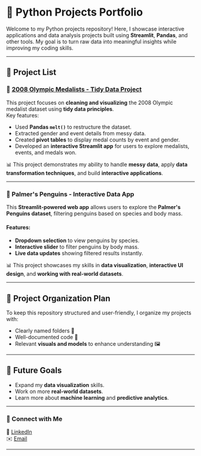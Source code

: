 # 🐍 Python Projects Portfolio

Welcome to my Python projects repository! Here, I showcase interactive applications and data analysis projects built using **Streamlit**, **Pandas**, and other tools. My goal is to turn raw data into meaningful insights while improving my coding skills.

---

## 📌 Project List

### 🏅 [2008 Olympic Medalists - Tidy Data Project](https://github.com/GooboGobbo/TidyData-Project)
This project focuses on **cleaning and visualizing** the 2008 Olympic medalist dataset using **tidy data principles**.  
Key features:
- Used **Pandas `melt()`** to restructure the dataset.
- Extracted gender and event details from messy data.
- Created **pivot tables** to display medal counts by event and gender.
- Developed an **interactive Streamlit app** for users to explore medalists, events, and medals won.

📊 This project demonstrates my ability to handle **messy data**, apply **data transformation techniques**, and build **interactive applications**.

---

### 🐧 Palmer's Penguins - Interactive Data App
This **Streamlit-powered web app** allows users to explore the **Palmer's Penguins dataset**, filtering penguins based on species and body mass.

#### Features:
- **Dropdown selection** to view penguins by species.
- **Interactive slider** to filter penguins by body mass.
- **Live data updates** showing filtered results instantly.
  
📊 This project showcases my skills in **data visualization**, **interactive UI design**, and **working with real-world datasets**.

---

## 📁 Project Organization Plan
To keep this repository structured and user-friendly, I organize my projects with:
- Clearly named folders 📂
- Well-documented code 📜
- Relevant **visuals and models** to enhance understanding 🖼️

---

## 🚀 Future Goals
- Expand my **data visualization** skills.
- Work on more **real-world datasets**.
- Learn more about **machine learning** and **predictive analytics**.

---

### 🔗 Connect with Me  
📩 [LinkedIn](https://www.linkedin.com/in/jamesdedge/)  
✉️ [Email](mailto:jedge@nd.edu)  

---

